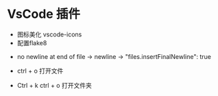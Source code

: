 # VsCode 插件
+ 图标美化 vscode-icons
+ 配置flake8

- no newline at end of file -> newline -> "files.insertFinalNewline": true

- ctrl + o 打开文件
- Ctrl + k ctrl + o 打开文件夹

